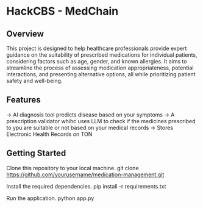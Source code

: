 # HackCBS - MedChain
## Overview
This project is designed to help healthcare professionals provide expert guidance on the suitability of prescribed medications for individual patients, considering factors such as age, gender, and known allergies. It aims to streamline the process of assessing medication appropriateness, potential interactions, and presenting alternative options, all while prioritizing patient safety and well-being.
## Features
-> AI diagnosis tool predicts disease based on your symptoms
-> A prescription validator whihc uses LLM to check if the medicines prescribed to ypu are suitable or not based on your medical records
-> Stores Electronic Health Records on TON

## Getting Started
Clone this repository to your local machine.
git clone https://github.com/yourusername/medication-management.git

Install the required dependencies.
pip install -r requirements.txt

Run the application.
python app.py
